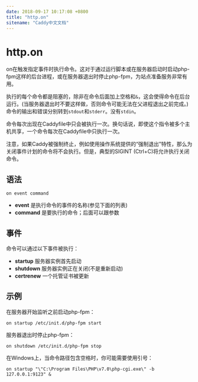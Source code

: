 ```yaml
---
date: 2018-09-17 10:17:08 +0800
title: "http.on"
sitename: "Caddy中文文档"
---
```


# http.on

on在触发指定事件时执行命令。这对于通过运行脚本或在服务器启动时启动php-fpm这样的后台进程，或在服务器退出时停止php-fpm，为站点准备服务非常有用。

执行的每个命令都是阻塞的，除非在命令后面加上空格和`&`，这会使得命令在后台运行。(当服务器退出时不要这样做，否则命令可能无法在父进程退出之前完成。)命令的输出和错误分别转到`stdout`和`stderr`。没有`stdin`。

命令每次出现在Caddyfile中只会被执行一次。换句话说，即使这个指令被多个主机共享，一个命令每次在Caddyfile中只执行一次。

注意，如果Caddy被强制终止，例如使用操作系统提供的“强制退出”特性，那么为关闭事件计划的命令将不会执行。但是，典型的SIGINT (Ctrl+C)将允许执行关闭命令。

## 语法

```caddy
on event command
```

* __event__ 是执行命令的事件的名称(参见下面的列表)
* __command__ 是要执行的命令；后面可以跟参数

## 事件
命令可以通过以下事件被执行：

* __startup__ 服务器实例首先启动
* __shutdown__ 服务器实例正在关闭(不是重新启动)
* __certrenew__ 一个托管证书被更新

## 示例

在服务器开始监听之前启动php-fpm：

```caddy
on startup /etc/init.d/php-fpm start
```

服务器退出时停止php-fpm：

```caddy
on shutdown /etc/init.d/php-fpm stop
```

在Windows上，当命令路径包含空格时，你可能需要使用引号：

```caddy
on startup "\"C:\Program Files\PHP\v7.0\php-cgi.exe\" -b 127.0.0.1:9123" &
```